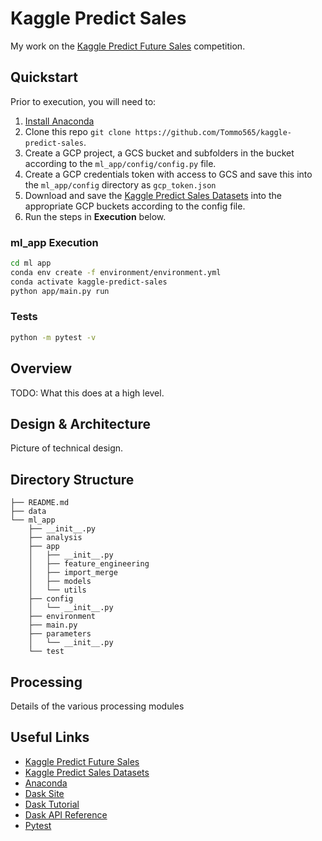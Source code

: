 # Kaggle Predict Sales

My work on the [Kaggle Predict Future Sales](https://www.kaggle.com/c/competitive-data-science-predict-future-sales) competition.

## Quickstart

Prior to execution, you will need to:
1. [Install Anaconda](https://www.anaconda.com/)
2. Clone this repo `git clone https://github.com/Tommo565/kaggle-predict-sales`.
3. Create a GCP project, a GCS bucket and subfolders in the bucket according to the `ml_app/config/config.py` file.
4. Create a GCP credentials token with access to GCS and save this into the `ml_app/config` directory as `gcp_token.json`
5. Download and save the [Kaggle Predict Sales Datasets](https://www.kaggle.com/c/competitive-data-science-predict-future-sales/data) into the appropriate GCP buckets according to the config file.
6. Run the steps in **Execution** below.

### ml_app Execution
```bash
cd ml app
conda env create -f environment/environment.yml
conda activate kaggle-predict-sales
python app/main.py run
```

### Tests
```bash
python -m pytest -v
```

## Overview

TODO: What this does at a high level.

## Design & Architecture

Picture of technical design.

## Directory Structure
```
├── README.md
├── data
└── ml_app
    ├── __init__.py
    ├── analysis
    ├── app
    │   ├── __init__.py
    │   ├── feature_engineering
    │   ├── import_merge
    │   ├── models
    │   └── utils
    ├── config
    │   └── __init__.py
    ├── environment
    ├── main.py
    ├── parameters   
    │   └── __init__.py
    └── test
```

## Processing

Details of the various processing modules

## Useful Links
* [Kaggle Predict Future Sales](https://www.kaggle.com/c/competitive-data-science-predict-future-sales)
* [Kaggle Predict Sales Datasets](https://www.kaggle.com/c/competitive-data-science-predict-future-sales/data)
* [Anaconda](https://www.anaconda.com/)
* [Dask Site](https://dask.org/)
* [Dask Tutorial](https://github.com/dask/dask-tutorial)
* [Dask API Reference](https://docs.dask.org/en/latest/)
* [Pytest](https://docs.pytest.org/en/latest/)


